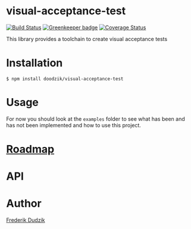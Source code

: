 # visual-acceptance-test

[![Build Status](https://travis-ci.org/doodzik/visual-acceptance-test.svg?branch=master)](https://travis-ci.org/doodzik/visual-acceptance-test) [![Greenkeeper badge](https://badges.greenkeeper.io/doodzik/visual-acceptance-test.svg)](https://greenkeeper.io/) [![Coverage Status](https://coveralls.io/repos/github/doodzik/javascript-html-tags/badge.svg?branch=master)](https://coveralls.io/github/doodzik/javascript-html-tags?branch=master)

This library provides a toolchain to create visual acceptance tests

# Installation

```
$ npm install doodzik/visual-acceptance-test
```

# Usage

For now you should look at the `examples` folder to see what has been and has not been implemented and how to use this project.

# [Roadmap](https://github.com/doodzik/visual-acceptance-test/projects/1)

# API

# Author

[Frederik Dudzik](https://dudzik.co)
